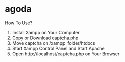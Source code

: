 # agoda
How To Use?
1. Install Xampp on Your Computer
2. Copy or Download captcha.php
3. Move captcha on /xampp_folder/htdocs
4. Start Xampp Control Panel and Start Apache
5. Open http://localhost/captcha.php on Your Browser
